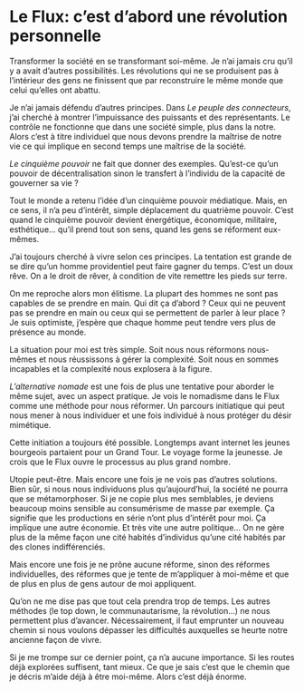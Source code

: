 # Le Flux: c’est d&#8217;abord une révolution personnelle

Transformer la société en se transformant soi-même. Je n’ai jamais cru qu’il y a avait d’autres possibilités. Les révolutions qui ne se produisent pas à l’intérieur des gens ne finissent que par reconstruire le même monde que celui qu’elles ont abattu.<span id="more-12615"></span>

Je n’ai jamais défendu d’autres principes. Dans *Le peuple des connecteurs*, j’ai cherché à montrer l’impuissance des puissants et des représentants. Le contrôle ne fonctionne que dans une société simple, plus dans la notre. Alors c’est à titre individuel que nous devons prendre la maîtrise de notre vie ce qui implique en second temps une maîtrise de la société.

*Le cinquième pouvoir* ne fait que donner des exemples. Qu’est-ce qu’un pouvoir de décentralisation sinon le transfert à l’individu de la capacité de gouverner sa vie ?

Tout le monde a retenu l’idée d’un cinquième pouvoir médiatique. Mais, en ce sens, il n’a peu d’intérêt, simple déplacement du quatrième pouvoir. C’est quand le cinquième pouvoir devient énergétique, économique, militaire, esthétique… qu’il prend tout son sens, quand les gens se réforment eux-mêmes.

J’ai toujours cherché à vivre selon ces principes. La tentation est grande de se dire qu’un homme providentiel peut faire gagner du temps. C’est un doux rêve. On a le droit de rêver, à condition de vite remettre les pieds sur terre.

On me reproche alors mon élitisme. La plupart des hommes ne sont pas capables de se prendre en main. Qui dit ça d’abord ? Ceux qui ne peuvent pas se prendre en main ou ceux qui se permettent de parler à leur place ? Je suis optimiste, j’espère que chaque homme peut tendre vers plus de présence au monde.

La situation pour moi est très simple. Soit nous nous réformons nous-mêmes et nous réussissons à gérer la complexité. Soit nous en sommes incapables et la complexité nous explosera à la figure.

*L’alternative nomade* est une fois de plus une tentative pour aborder le même sujet, avec un aspect pratique. Je vois le nomadisme dans le Flux comme une méthode pour nous réformer. Un parcours initiatique qui peut nous mener à nous individuer et une fois individué à nous protéger du désir mimétique.

Cette initiation a toujours été possible. Longtemps avant internet les jeunes bourgeois partaient pour un Grand Tour. Le voyage forme la jeunesse. Je crois que le Flux ouvre le processus au plus grand nombre.

Utopie peut-être. Mais encore une fois je ne vois pas d’autres solutions. Bien sûr, si nous nous individuons plus qu’aujourd’hui, la société ne pourra que se métamorphoser. Si je ne copie plus mes semblables, je deviens beaucoup moins sensible au consumérisme de masse par exemple. Ça signifie que les productions en série n’ont plus d’intérêt pour moi. Ça implique une autre économie. Et très vite une autre politique… On ne gère plus de la même façon une cité habités d’individus qu’une cité habités par des clones indifférenciés.

Mais encore une fois je ne prône aucune réforme, sinon des réformes individuelles, des réformes que je tente de m’appliquer à moi-même et que de plus en plus de gens autour de moi appliquent.

Qu’on ne me dise pas que tout cela prendra trop de temps. Les autres méthodes (le top down, le communautarisme, la révolution…) ne nous permettent plus d’avancer. Nécessairement, il faut emprunter un nouveau chemin si nous voulons dépasser les difficultés auxquelles se heurte notre ancienne façon de vivre.

Si je me trompe sur ce dernier point, ça n’a aucune importance. Si les routes déjà explorées suffisent, tant mieux. Ce que je sais c’est que le chemin que je décris m’aide déjà à être moi-même. Alors c’est déjà énorme.